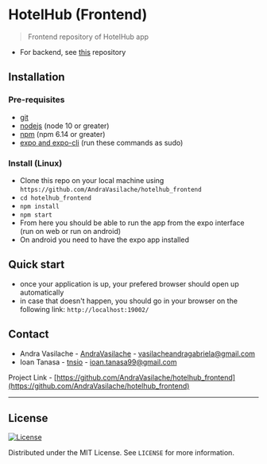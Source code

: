 # HotelHub (Frontend)

> Frontend repository of HotelHub app
- For backend, see [this](https://github.com/lucigrigo/HotelHub) repository

## Installation

### Pre-requisites
- [git](https://git-scm.com/downloads)
- [nodejs](https://nodejs.org/en/download/) (node 10 or greater)
- [npm](https://www.digitalocean.com/community/tutorials/how-to-install-node-js-on-ubuntu-18-04) (npm 6.14 or greater)
- [expo and expo-cli](https://expo.io/tools) (run these commands as sudo)

### Install (Linux)
- Clone this repo on your local machine using `https://github.com/AndraVasilache/hotelhub_frontend`
- `cd hotelhub_frontend`
- `npm install`
- `npm start`
- From here you should be able to run the app from the expo interface (run on web or run on android)
- On android you need to have the expo app installed

## Quick start

- once your application is up, your prefered browser should open up automatically
- in case that doesn't happen, you should go in your browser on the following link: `http://localhost:19002/`

## Contact

- Andra Vasilache - [AndraVasilache](https://github.com/AndraVasilache) - [vasilacheandragabriela@gmail.com]()
- Ioan Tanasa - [tnsio](https://github.com/tnsio) - [ioan.tanasa99@gmail.com]()

Project Link - [https://github.com/AndraVasilache/hotelhub_frontend](https://github.com/AndraVasilache/hotelhub_frontend)

---

## License

[![License](http://img.shields.io/:license-mit-blue.svg?style=flat-square)](http://badges.mit-license.org)

Distributed under the MIT License. See `LICENSE` for more information.
